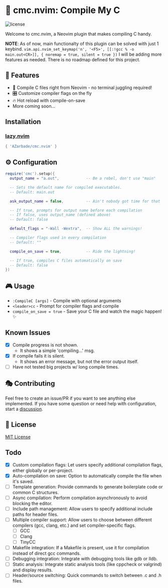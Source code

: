 # 🚀 cmc.nvim: Compile My C

<!-- panvimdoc-ignore-start -->

![license](https://img.shields.io/github/license/AZarbade/cmc.nvim?style=flat-square)

<!-- panvimdoc-ignore-end -->

Welcome to cmc.nvim, a Neovim plugin that makes compiling C handy.

**NOTE**: As of now, main functionalty of this plugin can be solved with just 1 keybind.
`vim.api.nvim_set_keymap('n', '<F5>', [[:!gcc % -o main.out<CR>]], { noremap = true, silent = true })`
I will be adding more features as needed. There is no roadmap defined for this project.

## 🌟 Features

- 🔧 Compile C files right from Neovim - no terminal juggling required!
- 🎛️ Customize compiler flags on the fly
- 🔥 Hot reload with compile-on-save
- More coming soon...

## Installation

### [lazy.nvim](https://github.com/folke/lazy.nvim)

```lua
{ 'AZarbade/cmc.nvim' }
```

## ⚙️ Configuration

```lua
require('cmc').setup({
  output_name = "a.out",            -- Be a rebel, don't use "main"

  -- Sets the default name for compiled executables.
  -- Default: main.out

  ask_output_name = false,          -- Ain't nobody got time for that

  -- If true, prompts for output name before each compilation
  -- If false, uses output_name (defined above)
  -- Default: false

  default_flags = "-Wall -Wextra",  -- Show ALL the warnings!

  -- Compiler flags used in every compilation
  -- Default: ""

  compile_on_save = true,           -- Ride the lightning!

  -- If true, compiles C files automatically on save
  -- Default: false
})
```

## 🎮 Usage

- `:CompileC [args]` - Compile with optional arguments
- `<leader>cc` - Prompt for compiler flags and compile
- `compile_on_save = true` - Save your C file and watch the magic happen! ✨

## Known Issues

- [x] Compile progress is not shown.
  - It shows a simple 'compiling...' msg.
- [x] If compile fails it is silent.
  - It shows an error message, but not the error output itself.
- [ ] Have not tested big projects w/ long compile times.

## 🎭 Contributing

Feel free to create an issue/PR if you want to see anything else implemented.
If you have some question or need help with configuration, start a [discussion](https://github.com/AZarbade/cmc.nvim/discussions).

## 📜 License

[MIT License](https://github.com/AZarbade/cmc.nvim/blob/main/LICENSE)

## Todo

- [x] Custom compilation flags: Let users specify additional compilation flags, either globally or per-project.
- [x] Auto-compilation on save: Option to automatically compile the file when it's saved.
- [ ] Template generation: Provide commands to generate boilerplate code or common C structures.
- [ ] Async compilation: Perform compilation asynchronously to avoid blocking the editor.
- [ ] Include path management: Allow users to specify additional include paths for header files.
- [ ] Multiple compiler support: Allow users to choose between different compilers (gcc, clang, etc.) and set compiler-specific flags.
  - [ ] GCC
  - [ ] Clang
  - [ ] TinyCC
- [ ] Makefile integration: If a Makefile is present, use it for compilation instead of direct gcc commands.
- [ ] Debugging integration: Integrate with debugging tools like gdb or lldb.
- [ ] Static analysis: Integrate static analysis tools (like cppcheck or valgrind) and display results.
- [ ] Header/source switching: Quick commands to switch between .c and .h files.

